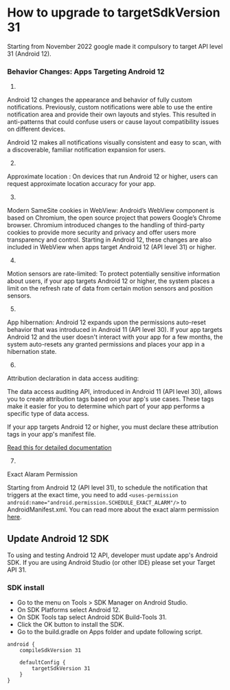

# How to upgrade to targetSdkVersion 31

Starting from November 2022 google made it compulsory to target API level 31 (Android 12).

### Behavior Changes: Apps Targeting Android 12

1)

Android 12 changes the appearance and behavior of fully custom notifications. Previously, custom notifications were able to use the entire notification area and provide their own layouts and styles. This resulted in anti-patterns that could confuse users or cause layout compatibility issues on different devices.

Android 12 makes all notifications visually consistent and easy to scan, with a discoverable, familiar notification expansion for users.

2)

Approximate location : On devices that run Android 12 or higher, users can request approximate location accuracy for your app.

3)

Modern SameSite cookies in WebView: Android’s WebView component is based on Chromium, the open source project that powers Google’s Chrome browser. Chromium introduced changes to the handling of third-party cookies to provide more security and privacy and offer users more transparency and control. Starting in Android 12, these changes are also included in WebView when apps target Android 12 (API level 31) or higher.

4)

Motion sensors are rate-limited: To protect potentially sensitive information about users, if your app targets Android 12 or higher, the system places a limit on the refresh rate of data from certain motion sensors and position sensors.

5)

App hibernation: Android 12 expands upon the permissions auto-reset behavior that was introduced in Android 11 (API level 30). If your app targets Android 12 and the user doesn't interact with your app for a few months, the system auto-resets any granted permissions and places your app in a hibernation state.

6)

Attribution declaration in data access auditing:

The data access auditing API, introduced in Android 11 (API level 30), allows you to create attribution tags based on your app's use cases. These tags make it easier for you to determine which part of your app performs a specific type of data access.

If your app targets Android 12 or higher, you must declare these attribution tags in your app's manifest file.

[Read this for detailed documentation](https://developer.android.com/about/versions/12/behavior-changes-12#foreground-service-launch-restrictions)

7) 

Exact Alaram Permission

Starting from Android 12 (API level 31), to schedule the notification that triggers at the exact time, you need to add `<uses-permission android:name="android.permission.SCHEDULE_EXACT_ALARM"/>` to AndroidManifest.xml. You can read more about the exact alarm permission [here](https://developer.android.com/about/versions/12/behavior-changes-12#exact-alarm-permission).




## Update Android 12 SDK 

To using and testing Android 12 API, developer must update app's Android SDK. If you are using Android Studio (or other IDE) please set your Target API 31.

### SDK install

- Go to the menu on Tools > SDK Manager on Android Studio.
- On SDK Platforms  select Android 12.
- On SDK Tools tap select Android SDK Build-Tools 31.
- Click the OK button to install the SDK.
- Go to the build.gradle on Apps folder and update following script.

```
android {
    compileSdkVersion 31

    defaultConfig {
        targetSdkVersion 31
    }
}
```






